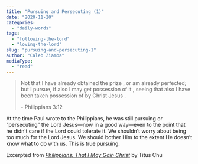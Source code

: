 ```yaml
---
title: "Pursuing and Persecuting (1)"
date: "2020-11-20"
categories: 
  - "daily-words"
tags: 
  - "following-the-lord"
  - "loving-the-lord"
slug: "pursuing-and-persecuting-1"
author: "Caleb Ziamba"
mediaType: 
  - "read"
---
```


> Not that I have already obtained the prize , or am already perfected; but I pursue, if also I may get possession of it , seeing that also I have been taken possession of by Christ Jesus . 
> 
> \- Philippians 3:12

At the time Paul wrote to the Philippians, he was still pursuing or “persecuting” the Lord Jesus—now in a good way—even to the point that he didn’t care if the Lord could tolerate it. We shouldn’t worry about being too much for the Lord Jesus. We should bother Him to the extent He doesn’t know what to do with us. This is true pursuing.

Excerpted from _[Philippians: That I May Gain Christ](https://www.asweetsavor.org/book-philippians/)_ by Titus Chu
